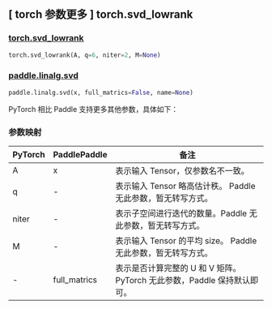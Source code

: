 ## [ torch 参数更多 ] torch.svd_lowrank

### [torch.svd_lowrank](https://pytorch.org/docs/stable/generated/torch.svd_lowrank.html?highlight=torch+svd_lowrank#torch.svd_lowrank)

```python
torch.svd_lowrank(A, q=6, niter=2, M=None)
```

### [paddle.linalg.svd](https://www.paddlepaddle.org.cn/documentation/docs/zh/develop/api/paddle/linalg/svd_cn.html#svd)

```python
paddle.linalg.svd(x, full_matrics=False, name=None)
```

PyTorch 相比 Paddle 支持更多其他参数，具体如下：

### 参数映射

| PyTorch       | PaddlePaddle | 备注                                                   |
| ------------- | ------------ | ------------------------------------------------------ |
| A          | x            | 表示输入 Tensor，仅参数名不一致。                           |
| q          | -            | 表示输入 Tensor 略高估计秩。 Paddle 无此参数，暂无转写方式。   |
| niter          | -            | 表示子空间进行迭代的数量。Paddle 无此参数，暂无转写方式。    |
| M          | -            | 表示输入 Tensor 的平均 size。 Paddle 无此参数，暂无转写方式。   |
| -          | full_matrics            | 表示是否计算完整的 U 和 V 矩阵。 PyTorch 无此参数，Paddle 保持默认即可。       |
